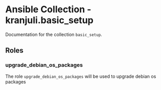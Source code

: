 # Ansible Collection - kranjuli.basic_setup

Documentation for the collection `basic_setup`.

## Roles

### upgrade_debian_os_packages

The role `upgrade_debian_os_packages` will be used to upgrade debian os packages
